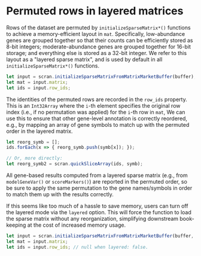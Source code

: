 # Permuted rows in layered matrices

Rows of the dataset are permuted by `initializeSparseMatrix*()` functions to achieve a memory-efficient layout in `mat`.
Specifically, low-abundance genes are grouped together so that their counts can be efficiently stored as 8-bit integers;
moderate-abundance genes are grouped together for 16-bit storage;
and everything else is stored as a 32-bit integer.
We refer to this layout as a "layered sparse matrix", and is used by default in all `initializeSparseMatrix*()` functions.

```js
let input = scran.initializeSparseMatrixFromMatrixMarketBuffer(buffer);
let mat = input.matrix;
let ids = input.row_ids;
```

The identities of the permuted rows are recorded in the `row_ids` property.
This is an `Int32Array` where the `i`-th element specifies the original row index (i.e., if no permutation was applied) for the `i`-th row in `mat`,
We can use this to ensure that other gene-level annotation is correctly reordered, e.g., by mapping an array of gene symbols to match up with the permuted order in the layered matrix.

```js
let reorg_symb = [];
ids.forEach(x => { reorg_symb.push(symb[x]); });

// Or, more directly:
let reorg_symb2 = scran.quickSliceArray(ids, symb);
```

All gene-based results computed from a layered sparse matrix (e.g., from `modelGeneVar()` or `scoreMarkers()`) are reported in the permuted order,
so be sure to apply the same permutation to the gene names/symbols in order to match them up with the results correctly.

If this seems like too much of a hassle to save memory, users can turn off the layered mode via the `layered` option. 
This will force the function to load the sparse matrix without any reorganization,
simplifying downstream book-keeping at the cost of increased memory usage.

```js
let input = scran.initializeSparseMatrixFromMatrixMarketBuffer(buffer, { layered: false });
let mat = input.matrix;
let ids = input.row_ids; // null when layered: false.
```
